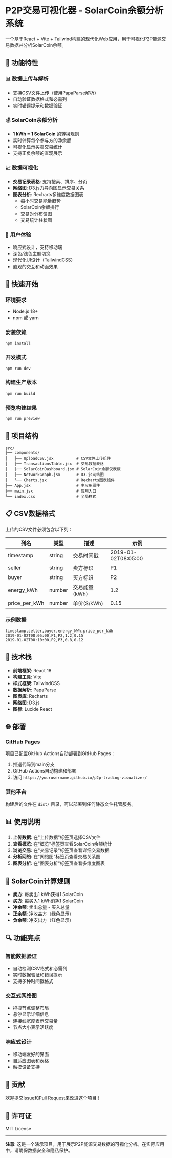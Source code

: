 # P2P交易可视化器 - SolarCoin余额分析系统

一个基于React + Vite + Tailwind构建的现代化Web应用，用于可视化P2P能源交易数据并分析SolarCoin余额。

## 🌟 功能特性

### 📊 数据上传与解析
- 支持CSV文件上传（使用PapaParse解析）
- 自动验证数据格式和必需列
- 实时错误提示和数据验证

### 💰 SolarCoin余额分析
- **1 kWh = 1 SolarCoin** 的转换规则
- 实时计算每个参与方的净余额
- 可视化显示买卖交易统计
- 支持正负余额的直观展示

### 📈 数据可视化
- **交易记录表格**: 支持搜索、排序、分页
- **网络图**: D3.js力导向图显示交易关系
- **图表分析**: Recharts多维度数据图表
  - 每小时交易能量趋势
  - SolarCoin余额排行
  - 交易对分布饼图
  - 交易统计柱状图

### 🎨 用户体验
- 响应式设计，支持移动端
- 深色/浅色主题切换
- 现代化UI设计（TailwindCSS）
- 直观的交互和动画效果

## 🚀 快速开始

### 环境要求
- Node.js 18+
- npm 或 yarn

### 安装依赖
```bash
npm install
```

### 开发模式
```bash
npm run dev
```

### 构建生产版本
```bash
npm run build
```

### 预览构建结果
```bash
npm run preview
```

## 📁 项目结构

```
src/
├── components/
│   ├── UploadCSV.jsx          # CSV文件上传组件
│   ├── TransactionsTable.jsx  # 交易数据表格
│   ├── SolarCoinDashboard.jsx # SolarCoin余额仪表板
│   ├── NetworkGraph.jsx       # D3.js网络图
│   └── Charts.jsx             # Recharts图表组件
├── App.jsx                    # 主应用组件
├── main.jsx                   # 应用入口
└── index.css                  # 全局样式
```

## 📋 CSV数据格式

上传的CSV文件必须包含以下列：

| 列名 | 类型 | 描述 | 示例 |
|------|------|------|------|
| timestamp | string | 交易时间戳 | 2019-01-02T08:05:00 |
| seller | string | 卖方标识 | P1 |
| buyer | string | 买方标识 | P2 |
| energy_kWh | number | 交易能量(kWh) | 1.2 |
| price_per_kWh | number | 单价($/kWh) | 0.15 |

### 示例数据
```csv
timestamp,seller,buyer,energy_kWh,price_per_kWh
2019-01-02T08:05:00,P1,P2,1.2,0.15
2019-01-02T08:10:00,P2,P3,0.8,0.12
```

## 🔧 技术栈

- **前端框架**: React 18
- **构建工具**: Vite
- **样式框架**: TailwindCSS
- **数据解析**: PapaParse
- **图表库**: Recharts
- **网络图**: D3.js
- **图标**: Lucide React

## 🌐 部署

### GitHub Pages
项目已配置GitHub Actions自动部署到GitHub Pages：

1. 推送代码到main分支
2. GitHub Actions自动构建和部署
3. 访问 `https://yourusername.github.io/p2p-trading-visualizer/`

### 其他平台
构建后的文件在 `dist/` 目录，可以部署到任何静态文件托管服务。

## 📊 使用说明

1. **上传数据**: 在"上传数据"标签页选择CSV文件
2. **查看概览**: 在"概览"标签页查看SolarCoin余额统计
3. **浏览交易**: 在"交易记录"标签页查看详细交易数据
4. **分析网络**: 在"网络图"标签页查看交易关系图
5. **图表分析**: 在"图表分析"标签页查看多维度图表

## 🎯 SolarCoin计算规则

- **卖方**: 每卖出1 kWh获得1 SolarCoin
- **买方**: 每买入1 kWh消耗1 SolarCoin
- **净余额**: 卖出总量 - 买入总量
- **正余额**: 净收益方（绿色显示）
- **负余额**: 净支出方（红色显示）

## 🔍 功能亮点

### 智能数据验证
- 自动检测CSV格式和必需列
- 实时数据验证和错误提示
- 支持多种时间戳格式

### 交互式网络图
- 拖拽节点调整布局
- 悬停显示详细信息
- 连接线宽度表示交易量
- 节点大小表示活跃度

### 响应式设计
- 移动端友好的界面
- 自适应图表和表格
- 触摸设备支持

## 🤝 贡献

欢迎提交Issue和Pull Request来改进这个项目！

## 📄 许可证

MIT License

---

**注意**: 这是一个演示项目，用于展示P2P能源交易数据的可视化分析。在实际应用中，请确保数据安全和隐私保护。
